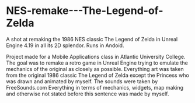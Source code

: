 # NES-remake---The-Legend-of-Zelda
A shot at remaking the 1986 NES classic The Legend of Zelda in Unreal Engine 4.19 in all its 2D splendor. Runs in Andoid.

Project made for a Mobile Applications class in Atlantic University College.
The goal was to remake a retro game in Unreal Engine trying to emulate the mechanics of the original as closely as possible.
Everything art was taken from the original 1986 classic The Legend of Zelda except the Princess who was drawn and animated by myself.
The sounds were taken by FreeSounds.com 
Everything in terms of mechanics, widgets, map making and otherwise not stated before this sentence was made by myself.
